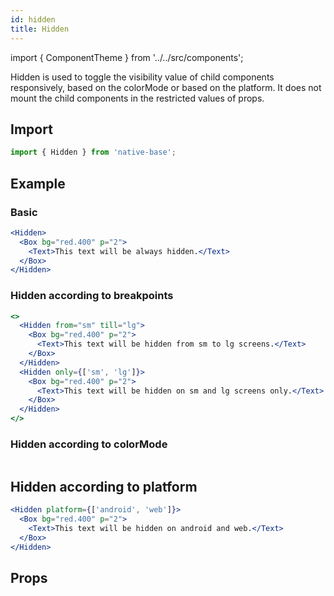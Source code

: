 ```yaml
---
id: hidden
title: Hidden
---
```


import { ComponentTheme } from '../../src/components';

Hidden is used to toggle the visibility value of child components responsively, based on the colorMode or based on the platform. It does not mount the child components in the restricted values of props.

## Import

```jsx
import { Hidden } from 'native-base';
```

## Example

### Basic

```jsx
<Hidden>
  <Box bg="red.400" p="2">
    <Text>This text will be always hidden.</Text>
  </Box>
</Hidden>
```

### Hidden according to breakpoints

```jsx
<>
  <Hidden from="sm" till="lg">
    <Box bg="red.400" p="2">
      <Text>This text will be hidden from sm to lg screens.</Text>
    </Box>
  </Hidden>
  <Hidden only={['sm', 'lg']}>
    <Box bg="red.400" p="2">
      <Text>This text will be hidden on sm and lg screens only.</Text>
    </Box>
  </Hidden>
</>
```

### Hidden according to colorMode

```ComponentSnackPlayer path=components,primitives,Hidden,hiddenOnColorModes.tsx

```

## Hidden according to platform

```jsx
<Hidden platform={['android', 'web']}>
  <Box bg="red.400" p="2">
    <Text>This text will be hidden on android and web.</Text>
  </Box>
</Hidden>
```

## Props

```ComponentPropTable path=primitives,Hidden,index.tsx

```
